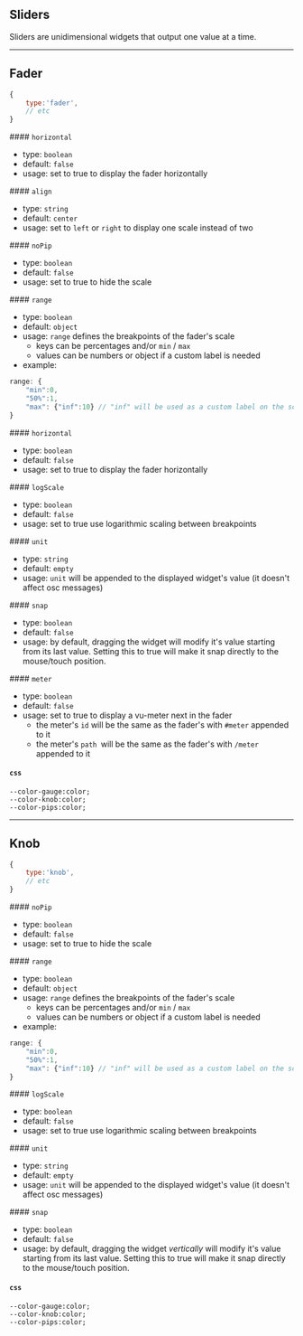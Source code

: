 ## Sliders

Sliders are unidimensional widgets that output one value at a time.


----

## Fader
```js
{
    type:'fader',
    // etc
}
```

#### `horizontal`
- type: `boolean`
- default: `false`
- usage: set to true to display the fader horizontally

#### `align`
- type: `string`
- default: `center`
- usage: set to `left` or `right` to display one scale instead of two

#### `noPip`
- type: `boolean`
- default: `false`
- usage: set to true to hide the scale

#### `range`
- type: `boolean`
- default: `object`
- usage: `range` defines the breakpoints of the fader's scale
    - keys can be percentages and/or `min` / `max`
    - values can be numbers or object if a custom label is needed
- example:
```js
range: {
    "min":0,
    "50%":1,        
    "max": {"inf":10} // "inf" will be used as a custom label on the scale
}
```
#### `horizontal`
- type: `boolean`
- default: `false`
- usage: set to true to display the fader horizontally

#### `logScale`
- type: `boolean`
- default: `false`
- usage: set to true use logarithmic scaling between breakpoints


#### `unit`
- type: `string`
- default: `empty`
- usage: `unit` will be appended to the displayed widget's value (it doesn't affect osc messages)


#### `snap`
- type: `boolean`
- default: `false`
- usage: by default, dragging the widget will modify it's value starting from its last value. Setting this to true will make it snap directly to the mouse/touch position.


#### `meter`
- type: `boolean`
- default: `false`
- usage: set to true to display a vu-meter next in the fader
    - the meter's `id` will be the same as the fader's with `#meter` appended to it
    - the meter's `path `will be the same as the fader's with `/meter` appended to it


#### `css`
```
--color-gauge:color;
--color-knob:color;
--color-pips:color;
```

----

## Knob

```js
{
    type:'knob',
    // etc
}
```


#### `noPip`
- type: `boolean`
- default: `false`
- usage: set to true to hide the scale

#### `range`
- type: `boolean`
- default: `object`
- usage: `range` defines the breakpoints of the fader's scale
    - keys can be percentages and/or `min` / `max`
    - values can be numbers or object if a custom label is needed
- example:
```js
range: {
    "min":0,
    "50%":1,        
    "max": {"inf":10} // "inf" will be used as a custom label on the scale
}
```

#### `logScale`
- type: `boolean`
- default: `false`
- usage: set to true use logarithmic scaling between breakpoints


#### `unit`
- type: `string`
- default: `empty`
- usage: `unit` will be appended to the displayed widget's value (it doesn't affect osc messages)


#### `snap`
- type: `boolean`
- default: `false`
- usage: by default, dragging the widget *vertically* will modify it's value starting from its last value. Setting this to true will make it snap directly to the mouse/touch position.

#### `css`
```
--color-gauge:color;
--color-knob:color;
--color-pips:color;
```
